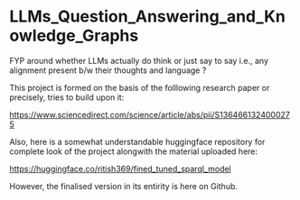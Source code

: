 # LLMs_Question_Answering_and_Knowledge_Graphs
FYP around whether LLMs actually do think or just say to say i.e., any alignment present b/w their thoughts and language ?

This project is formed on the basis of the folllowing research paper or precisely, tries to build upon it:

https://www.sciencedirect.com/science/article/abs/pii/S1364661324000275

Also, here is a somewhat understandable huggingface repository for complete look of the project alongwith the material uploaded here:

https://huggingface.co/ritish369/fined_tuned_sparql_model

However, the finalised version in its entirity is here on Github.
